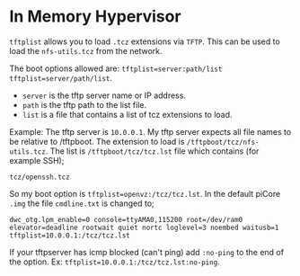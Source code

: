 # In Memory Hypervisor


`tftplist` allows you to load `.tcz` extensions via `TFTP`. This can be used to load the `nfs-utils.tcz` from the network.

The boot options allowed are: `tftplist=server:path/list tftplist=server/path/list`.

* `server` is the tftp server name or IP address.
* `path` is the tftp path to the list file.
* `list` is a file that contains a list of tcz extensions to load.

Example: The tftp server is `10.0.0.1`. My tftp server expects all file names to be relative to /tftpboot. The extension to load is `/tftpboot/tcz/nfs-utils.tcz`. The list is `/tftpboot/tcz/tcz.lst` file which contains (for example SSH);

    tcz/openssh.tcz

So my boot option is `tftplist=openvz:/tcz/tcz.lst`. In the default piCore `.img` the file `cmdline.txt` is changed to;

    dwc_otg.lpm_enable=0 console=ttyAMA0,115200 root=/dev/ram0 elevator=deadline rootwait quiet nortc loglevel=3 noembed waitusb=1 tftplist=10.0.0.1:/tcz/tcz.lst

If your tftpserver has icmp blocked (can't ping) add `:no-ping` to the end of the option. Ex: `tftplist=10.0.0.1:/tcz/tcz.lst:no-ping`.

